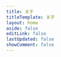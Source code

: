 ```yaml
---
title: 关于
titleTemplate: 关于
layout: home
aside: false
editLink: false
lastUpdated: false
showComment: false
---
```


<script lang="ts" setup>
import Home from '@blog/theme/pages/Home.vue'
</script>

<Home />

